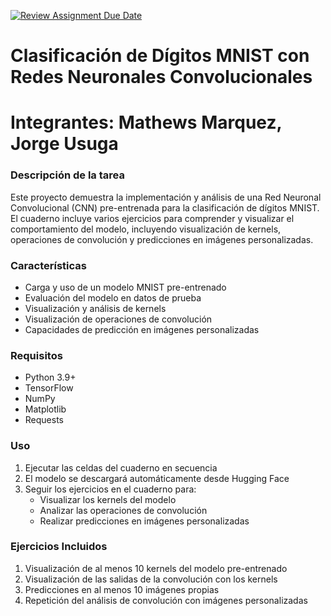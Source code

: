 [![Review Assignment Due Date](https://classroom.github.com/assets/deadline-readme-button-22041afd0340ce965d47ae6ef1cefeee28c7c493a6346c4f15d667ab976d596c.svg)](https://classroom.github.com/a/MKRVUeWW)
# Clasificación de Dígitos MNIST con Redes Neuronales Convolucionales

# Integrantes: Mathews Marquez, Jorge Usuga

### Descripción de la tarea
Este proyecto demuestra la implementación y análisis de una Red Neuronal Convolucional (CNN) pre-entrenada para la clasificación de dígitos MNIST. El cuaderno incluye varios ejercicios para comprender y visualizar el comportamiento del modelo, incluyendo visualización de kernels, operaciones de convolución y predicciones en imágenes personalizadas.

### Características
- Carga y uso de un modelo MNIST pre-entrenado
- Evaluación del modelo en datos de prueba
- Visualización y análisis de kernels
- Visualización de operaciones de convolución
- Capacidades de predicción en imágenes personalizadas

### Requisitos
- Python 3.9+
- TensorFlow
- NumPy
- Matplotlib
- Requests

### Uso
1. Ejecutar las celdas del cuaderno en secuencia
2. El modelo se descargará automáticamente desde Hugging Face
3. Seguir los ejercicios en el cuaderno para:
   - Visualizar los kernels del modelo
   - Analizar las operaciones de convolución
   - Realizar predicciones en imágenes personalizadas

### Ejercicios Incluidos
1. Visualización de al menos 10 kernels del modelo pre-entrenado
2. Visualización de las salidas de la convolución con los kernels
3. Predicciones en al menos 10 imágenes propias
4. Repetición del análisis de convolución con imágenes personalizadas